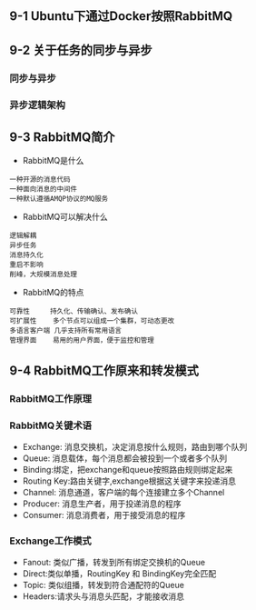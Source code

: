 ## 9-1 Ubuntu下通过Docker按照RabbitMQ

## 9-2 关于任务的同步与异步
### 同步与异步

###  异步逻辑架构


## 9-3 RabbitMQ简介
- RabbitMQ是什么
``` 
一种开源的消息代码
一种面向消息的中间件
一种默认遵循AMQP协议的MQ服务
```
- RabbitMQ可以解决什么
``` 
逻辑解耦
异步任务
消息持久化
重启不影响
削峰，大规模消息处理
```
- RabbitMQ的特点
``` 
可靠性     持久化、传输确认、发布确认
可扩展性    多个节点可以组成一个集群，可动态更改
多语言客户端 几乎支持所有常用语言
管理界面    易用的用户界面，便于监控和管理
```
## 9-4 RabbitMQ工作原来和转发模式
### RabbitMQ工作原理

### RabbitMQ关键术语
- Exchange: 消息交换机，决定消息按什么规则，路由到哪个队列
- Queue: 消息载体，每个消息都会被投到一个或者多个队列
- Binding:绑定，把exchange和queue按照路由规则绑定起来
- Routing Key:路由关键字,exchange根据这关键字来投递消息
- Channel: 消息通道，客户端的每个连接建立多个Channel
- Producer: 消息生产者，用于投递消息的程序
- Consumer: 消息消费者，用于接受消息的程序

### Exchange工作模式
- Fanout: 类似广播，转发到所有绑定交换机的Queue
- Direct:类似单播，RoutingKey 和 BindingKey完全匹配
- Topic: 类似组播，转发到符合通配符的Queue
- Headers:请求头与消息头匹配，才能接收消息

